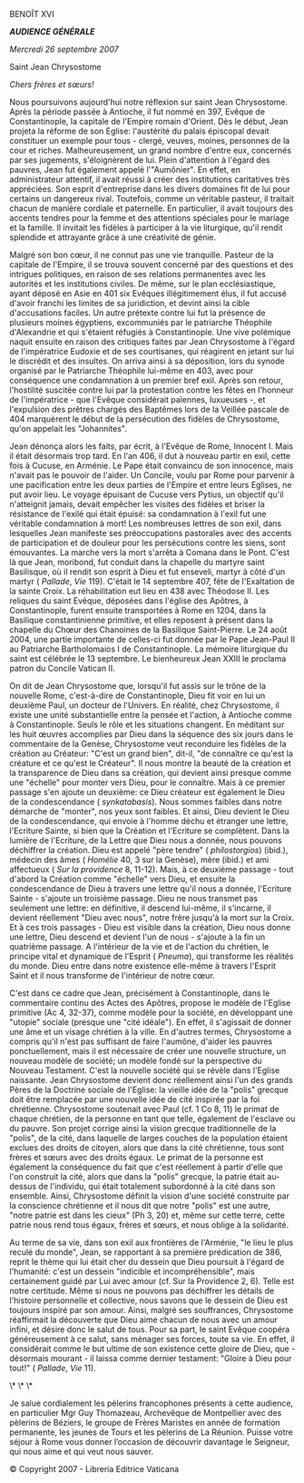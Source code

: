 BENOÎT XVI

***AUDIENCE GÉNÉRALE***

*Mercredi 26 septembre 2007*

Saint Jean Chrysostome

*Chers frères et sœurs!*

Nous poursuivons aujourd'hui notre réflexion sur saint Jean Chrysostome. Après la période passée à Antioche, il fut nommé en 397, Evêque de Constantinople, la capitale de l'Empire romain d'Orient. Dès le début, Jean projeta la réforme de son Eglise: l'austérité du palais épiscopal devait constituer un exemple pour tous - clergé, veuves, moines, personnes de la cour et riches. Malheureusement, un grand nombre d'entre eux, concernés par ses jugements, s'éloignèrent de lui. Plein d'attention à l'égard des pauvres, Jean fut également appelé l'"Aumônier". En effet, en administrateur attentif, il avait réussi à créer des institutions caritatives très appréciées. Son esprit d'entreprise dans les divers domaines fit de lui pour certains un dangereux rival. Toutefois, comme un véritable pasteur, il traitait chacun de manière cordiale et paternelle. En particulier, il avait toujours des accents tendres pour la femme et des attentions spéciales pour le mariage et la famille. Il invitait les fidèles à participer à la vie liturgique, qu'il rendit splendide et attrayante grâce à une créativité de génie.

Malgré son bon cœur, il ne connut pas une vie tranquille. Pasteur de la capitale de l'Empire, il se trouva souvent concerné par des questions et des intrigues politiques, en raison de ses relations permanentes avec les autorités et les institutions civiles. De même, sur le plan ecclésiastique, ayant déposé en Asie en 401 six Evêques illégitimement élus, il fut accusé d'avoir franchi les limites de sa juridiction, et devint ainsi la cible d'accusations faciles. Un autre prétexte contre lui fut la présence de plusieurs moines égyptiens, excommuniés par le patriarche Théophile d'Alexandrie et qui s'étaient réfugiés à Constantinople. Une vive polémique naquit ensuite en raison des critiques faites par Jean Chrysostome à l'égard de l'impératrice Eudoxie et de ses courtisanes, qui réagirent en jetant sur lui le discrédit et des insultes. On arriva ainsi à sa déposition, lors du synode organisé par le Patriarche Théophile lui-même en 403, avec pour conséquence une condamnation à un premier bref exil. Après son retour, l'hostilité suscitée contre lui par la protestation contre les fêtes en l'honneur de l'impératrice - que l'Evêque considérait païennes, luxueuses -, et l'expulsion des prêtres chargés des Baptêmes lors de la Veillée pascale de 404 marquèrent le début de la persécution des fidèles de Chrysostome, qu'on appelait les "Johannites".

Jean dénonça alors les faits, par écrit, à l'Evêque de Rome, Innocent I. Mais il était désormais trop tard. En l'an 406, il dut à nouveau partir en exil, cette fois à Cucuse, en Arménie. Le Pape était convaincu de son innocence, mais n'avait pas le pouvoir de l'aider. Un Concile, voulu par Rome pour parvenir à une pacification entre les deux parties de l'Empire et entre leurs Eglises, ne put avoir lieu. Le voyage épuisant de Cucuse vers Pytius, un objectif qu'il n'atteignit jamais, devait empêcher les visites des fidèles et briser la résistance de l'exilé qui était épuisé: sa condamnation à l'exil fut une véritable condamnation à mort! Les nombreuses lettres de son exil, dans lesquelles Jean manifeste ses préoccupations pastorales avec des accents de participation et de douleur pour les persécutions contre les siens, sont émouvantes. La marche vers la mort s'arrêta à Comana dans le Pont. C'est là que Jean, moribond, fut conduit dans la chapelle du martyre saint Basilisque, où il rendit son esprit à Dieu et fut enseveli, martyr à côté d'un martyr ( *Pallade*, *Vie* 119). C'était le 14 septembre 407, fête de l'Exaltation de la sainte Croix. La réhabilitation eut lieu en 438 avec Théodose II. Les reliques du saint Evêque, déposées dans l'église des Apôtres, à Constantinople, furent ensuite transportées à Rome en 1204, dans la Basilique constantinienne primitive, et elles reposent à présent dans la chapelle du Chœur des Chanoines de la Basilique Saint-Pierre. Le 24 août 2004, une partie importante de celles-ci fut donnée par le Pape Jean-Paul II au Patriarche Bartholomaios I de Constantinople. La mémoire liturgique du saint est célébrée le 13 septembre. Le bienheureux Jean XXIII le proclama patron du Concile Vatican II.

On dit de Jean Chrysostome que, lorsqu'il fut assis sur le trône de la nouvelle Rome, c'est-à-dire de Constantinople, Dieu fit voir en lui un deuxième Paul, un docteur de l'Univers. En réalité, chez Chrysostome, il existe une unité substantielle entre la pensée et l'action, à Antioche comme à Constantinople. Seuls le rôle et les situations changent. En méditant sur les huit œuvres accomplies par Dieu dans la séquence des six jours dans le commentaire de la Genèse, Chrysostome veut reconduire les fidèles de la création au Créateur: "C'est un grand bien", dit-il, "de connaître ce qu'est la créature et ce qu'est le Créateur". Il nous montre la beauté de la création et la transparence de Dieu dans sa création, qui devient ainsi presque comme une "échelle" pour monter vers Dieu, pour le connaître. Mais à ce premier passage s'en ajoute un deuxième: ce Dieu créateur est également le Dieu de la condescendance ( *synkatabasis*). Nous sommes faibles dans notre démarche de "monter", nos yeux sont faibles. Et ainsi, Dieu devient le Dieu de la condescendance, qui envoie à l'homme déchu et étranger une lettre, l'Ecriture Sainte, si bien que la Création et l'Ecriture se complètent. Dans la lumière de l'Ecriture, de la Lettre que Dieu nous a donnée, nous pouvons déchiffrer la création. Dieu est appelé "père tendre" ( *philostorgios*) (ibid.), médecin des âmes ( *Homélie* 40, 3 sur la Genèse), mère (ibid.) et ami affectueux ( *Sur la providence* 8, 11-12). Mais, à ce deuxième passage - tout d'abord la Création comme "échelle" vers Dieu, et ensuite la condescendance de Dieu à travers une lettre qu'il nous a donnée, l'Ecriture Sainte - s'ajoute un troisième passage. Dieu ne nous transmet pas seulement une lettre: en définitive, il descend lui-même, il s'incarne, il devient réellement "Dieu avec nous", notre frère jusqu'à la mort sur la Croix. Et à ces trois passages - Dieu est visible dans la création, Dieu nous donne une lettre, Dieu descend et devient l'un de nous - s'ajoute à la fin un quatrième passage. A l'intérieur de la vie et de l'action du chrétien, le principe vital et dynamique de l'Esprit ( *Pneuma*), qui transforme les réalités du monde. Dieu entre dans notre existence elle-même à travers l'Esprit Saint et il nous transforme de l'intérieur de notre cœur.

C'est dans ce cadre que Jean, précisément à Constantinople, dans le commentaire continu des Actes des Apôtres, propose le modèle de l'Eglise primitive (Ac 4, 32-37), comme modèle pour la société, en développant une "utopie" sociale (presque une "cité idéale"). En effet, il s'agissait de donner une âme et un visage chrétien à la ville. En d'autres termes, Chrysostome a compris qu'il n'est pas suffisant de faire l'aumône, d'aider les pauvres ponctuellement, mais il est nécessaire de créer une nouvelle structure, un nouveau modèle de société; un modèle fondé sur la perspective du Nouveau Testament. C'est la nouvelle société qui se révèle dans l'Eglise naissante. Jean Chrysostome devient donc réellement ainsi l'un des grands Pères de la Doctrine sociale de l'Eglise: la vieille idée de la "polis" grecque doit être remplacée par une nouvelle idée de cité inspirée par la foi chrétienne. Chrysostome soutenait avec Paul (cf. 1 Co 8, 11) le primat de chaque chrétien, de la personne en tant que telle, également de l'esclave ou du pauvre. Son projet corrige ainsi la vision grecque traditionnelle de la "polis", de la cité, dans laquelle de larges couches de la population étaient exclues des droits de citoyen, alors que dans la cité chrétienne, tous sont frères et sœurs avec des droits égaux. Le primat de la personne est également la conséquence du fait que c'est réellement à partir d'elle que l'on construit la cité, alors que dans la "polis" grecque, la patrie était au-dessus de l'individu, qui était totalement subordonné à la cité dans son ensemble. Ainsi, Chrysostome définit la vision d'une société construite par la conscience chrétienne et il nous dit que notre "polis" est une autre, "notre patrie est dans les cieux" (Ph 3, 20) et, même sur cette terre, cette patrie nous rend tous égaux, frères et sœurs, et nous oblige à la solidarité.

Au terme de sa vie, dans son exil aux frontières de l'Arménie, "le lieu le plus reculé du monde", Jean, se rapportant à sa première prédication de 386, reprit le thème qui lui était cher du dessein que Dieu poursuit à l'égard de l'humanité: c'est un dessein "indicible et incompréhensible", mais certainement guidé par Lui avec amour (cf. Sur la Providence 2, 6). Telle est notre certitude. Même si nous ne pouvons pas déchiffrer les détails de l'histoire personnelle et collective, nous savons que le dessein de Dieu est toujours inspiré par son amour. Ainsi, malgré ses souffrances, Chrysostome réaffirmait la découverte que Dieu aime chacun de nous avec un amour infini, et désire donc le salut de tous. Pour sa part, le saint Evêque coopéra généreusement à ce salut, sans ménager ses forces, toute sa vie. En effet, il considérait comme le but ultime de son existence cette gloire de Dieu, que - désormais mourant - il laissa comme dernier testament: "Gloire à Dieu pour tout!" ( *Pallade*, *Vie* 11).

\\* \\* \\*

Je salue cordialement les pèlerins francophones présents à cette audience, en particulier Mgr Guy Thomazeau, Archevêque de Montpellier avec des pèlerins de Béziers, le groupe de Frères Maristes en année de formation permanente, les jeunes de Tours et les pèlerins de La Réunion. Puisse votre séjour à Rome vous donner l’occasion de découvrir davantage le Seigneur, qui nous aime et qui veut nous sauver.

© Copyright 2007 - Libreria Editrice Vaticana